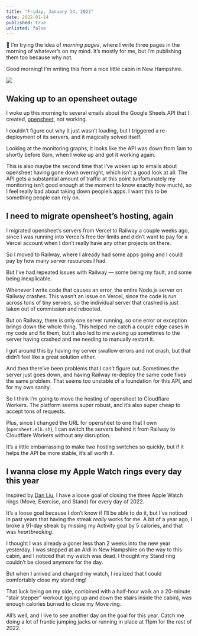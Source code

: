 ```yaml
---
title: "Friday, January 14, 2022"
date: 2022-01-14
published: true
unlisted: false
---
```


👋 I’m trying the idea of _morning pages_, where I write three pages in the morning of whatever’s on my mind. It’s mostly for me, but I’m publishing them too because why not.

Good morning! I’m writing this from a nice little cabin in New Hampshire.

![](/posts/2022-01-14/IMG_7192-1.jpeg)

## Waking up to an opensheet outage

I woke up this morning to several emails about the Google Sheets API that I created, [opensheet](https://opensheet.elk.sh), not working.

I couldn’t figure out why it just wasn’t loading, but I triggered a re-deployment of its servers, and it magically solved itself.

Looking at the monitoring graphs, it looks like the API was down from 1am to shortly before 8am, when I woke up and got it working again.

This is also maybe the second time that I’ve woken up to emails about opensheet having gone down overnight, which isn’t a good look at all. The API gets a substantial amount of traffic at this point (unfortunately my monitoring isn’t good enough at the moment to know exactly how much), so I feel really bad about taking down people’s apps. I want this to be something people can rely on.

## I need to migrate opensheet’s hosting, again

I migrated opensheet’s servers from Vercel to Railway a couple weeks ago, since I was running into Vercel’s free tier limits and didn’t want to pay for a Vercel account when I don’t really have any other projects on there.

So I moved to Railway, where I already had some apps going and I could pay by how many server resources I had.

But I’ve had repeated issues with Railway — some being my fault, and some being inexplicable.

Whenever I write code that causes an error, the entire Node.js server on Railway crashes. This wasn’t an issue on Vercel, since the code is run across tons of tiny servers, so the individual server that crashed is just taken out of commission and rebooted.

But on Railway, there is only one server running, so one error or exception brings down the whole thing. This helped me catch a couple edge cases in my code and fix them, but it also led to me waking up sometimes to the server having crashed and me needing to manually restart it.

I got around this by having my server swallow errors and not crash, but that didn’t feel like a great solution either.

And then there’ve been problems that I can’t figure out. Sometimes the server just goes down, and having Railway re-deploy the same code fixes the same problem. That seems too unstable of a foundation for this API, and for my own sanity.

So I think I’m going to move the hosting of opensheet to Cloudflare Workers. The platform seems super robust, and it’s also super cheap to accept tons of requests.

Plus, since I changed the URL for opensheet to one that I own (`opensheet.elk.sh`), I can switch the servers behind it from Railway to Cloudflare Workers without any disruption.

It’s a little embarrassing to make two hosting switches so quickly, but if it helps the API be more stable, it’s all worth it.

## I wanna close my Apple Watch rings every day this year

Inspired by [Dan Liu](https://twitter.com/danqing_liu/status/1477039806689517573), I have a loose goal of closing the three Apple Watch rings (Move, Exercise, and Stand) for every day of 2022.

It’s a loose goal because I don’t know if I’ll be able to do it, but I’ve noticed in past years that having the streak _really_ works for me. A bit of a year ago, I broke a 91-day streak by missing my Activity goal by 5 calories, and that was _heartbreaking_.

I thought I was already a goner less than 2 weeks into the new year yesterday. I was stopped at an Aldi in New Hampshire on the way to this cabin, and I noticed that my watch was dead. I thought my Stand ring couldn’t be closed anymore for the day.

But when I arrived and charged my watch, I realized that I could comfortably close my stand ring!

That luck being on my side, combined with a half-hour walk an a 20-minute “stair stepper” workout (going up and down the stairs inside the cabin), was enough calories burned to close my Move ring.

All’s well, and I live to see another day on the goal for this year. Catch me doing a lot of frantic jumping jacks or running in place at 11pm for the rest of 2022.
